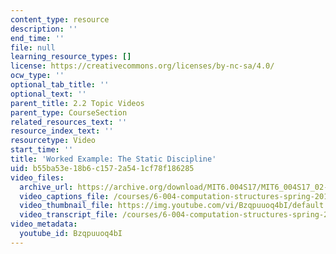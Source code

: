 ```yaml
---
content_type: resource
description: ''
end_time: ''
file: null
learning_resource_types: []
license: https://creativecommons.org/licenses/by-nc-sa/4.0/
ocw_type: ''
optional_tab_title: ''
optional_text: ''
parent_title: 2.2 Topic Videos
parent_type: CourseSection
related_resources_text: ''
resource_index_text: ''
resourcetype: Video
start_time: ''
title: 'Worked Example: The Static Discipline'
uid: b55ba53e-18b6-c157-2a54-1cf78f186285
video_files:
  archive_url: https://archive.org/download/MIT6.004S17/MIT6_004S17_02-02-08-01_300k.mp4
  video_captions_file: /courses/6-004-computation-structures-spring-2017/06c9f03abf6a5abfa0b23d359caac7aa_Bzqpuuoq4bI.vtt
  video_thumbnail_file: https://img.youtube.com/vi/Bzqpuuoq4bI/default.jpg
  video_transcript_file: /courses/6-004-computation-structures-spring-2017/93a1fbb2dfbfb3482d825ddf6996b4b0_Bzqpuuoq4bI.pdf
video_metadata:
  youtube_id: Bzqpuuoq4bI
---
```

